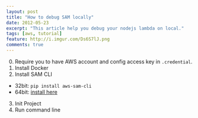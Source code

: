 ```yaml
---
layout: post
title: "How to debug SAM locally"
date: 2012-05-23
excerpt: "This article help you debug your nodejs lambda on local."
tags: [aws, tutorial]
feature: http://i.imgur.com/Ds6S7lJ.png
comments: true
---
```

0.  Require you to have AWS account and config access key in `.credential`.
1. Install Docker
2. Install SAM CLI
- 32bit: `pip install aws-sam-cli`
- 64bit: [install here](https://github.com/awslabs/aws-sam-cli/releases/latest/download/AWS_SAM_CLI_64_PY3.msic)

3. Init Project
4. Run command line
